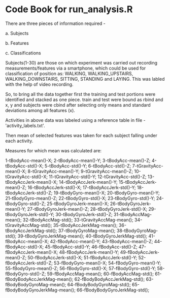 # Code Book for run_analysis.R
There are three pieces of information required - 

a. Subjects

b. Features

c. Classifications

Subjects(1-30) are those on which experiment was carried out recording measurements/features via a smartphone, which could be used for classification of position as: WALKING, WALKING_UPSTAIRS, WALKING_DOWNSTAIRS, SITTING, STANDING and LAYING. This was labled with the help of video recording.

So, to bring all the data together first the training and test portions were identified and stacked as one piece.
train and test were bound as rbind and x, y and subjects were cbind after selecting only means and standard deviations among all features (x).

Activities in above data was labeled using a reference table in file - 'activity_labels.txt'.

Then mean of selected features was taken for each subject falling under each activity.

Measures for which mean was calculated are:

1-tBodyAcc-mean()-X;
2-tBodyAcc-mean()-Y;
3-tBodyAcc-mean()-Z;
4-tBodyAcc-std()-X;
5-tBodyAcc-std()-Y;
6-tBodyAcc-std()-Z;
7-tGravityAcc-mean()-X;
8-tGravityAcc-mean()-Y;
9-tGravityAcc-mean()-Z;
10-tGravityAcc-std()-X;
11-tGravityAcc-std()-Y;
12-tGravityAcc-std()-Z;
13-tBodyAccJerk-mean()-X;
14-tBodyAccJerk-mean()-Y;
15-tBodyAccJerk-mean()-Z;
16-tBodyAccJerk-std()-X;
17-tBodyAccJerk-std()-Y;
18-tBodyAccJerk-std()-Z;
19-tBodyGyro-mean()-X;
20-tBodyGyro-mean()-Y;
21-tBodyGyro-mean()-Z;
22-tBodyGyro-std()-X;
23-tBodyGyro-std()-Y;
24-tBodyGyro-std()-Z;
25-tBodyGyroJerk-mean()-X;
26-tBodyGyroJerk-mean()-Y;
27-tBodyGyroJerk-mean()-Z;
28-tBodyGyroJerk-std()-X;
29-tBodyGyroJerk-std()-Y;
30-tBodyGyroJerk-std()-Z;
31-tBodyAccMag-mean();
32-tBodyAccMag-std();
33-tGravityAccMag-mean();
34-tGravityAccMag-std();
35-tBodyAccJerkMag-mean();
36-tBodyAccJerkMag-std();
37-tBodyGyroMag-mean();
38-tBodyGyroMag-std();
39-tBodyGyroJerkMag-mean();
40-tBodyGyroJerkMag-std();
41-fBodyAcc-mean()-X;
42-fBodyAcc-mean()-Y;
43-fBodyAcc-mean()-Z;
44-fBodyAcc-std()-X;
45-fBodyAcc-std()-Y;
46-fBodyAcc-std()-Z;
47-fBodyAccJerk-mean()-X;
48-fBodyAccJerk-mean()-Y;
49-fBodyAccJerk-mean()-Z;
50-fBodyAccJerk-std()-X;
51-fBodyAccJerk-std()-Y;
52-fBodyAccJerk-std()-Z;
53-fBodyGyro-mean()-X;
54-fBodyGyro-mean()-Y;
55-fBodyGyro-mean()-Z;
56-fBodyGyro-std()-X;
57-fBodyGyro-std()-Y;
58-fBodyGyro-std()-Z;
59-fBodyAccMag-mean();
60-fBodyAccMag-std();
61-fBodyBodyAccJerkMag-mean();
62-fBodyBodyAccJerkMag-std();
63-fBodyBodyGyroMag-mean();
64-fBodyBodyGyroMag-std();
65-fBodyBodyGyroJerkMag-mean();
66-fBodyBodyGyroJerkMag-std();
